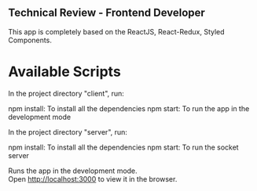 ## Technical Review - Frontend Developer

This app is completely based on the ReactJS, React-Redux, Styled Components.

# Available Scripts

In the project directory "client", run:

npm install: To install all the dependencies
npm start: To run the app in the development mode

In the project directory "server", run:

npm install: To install all the dependencies
npm start: To run the socket server

Runs the app in the development mode.\
Open [http://localhost:3000](http://localhost:3000) to view it in the browser.


